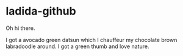 # ladida-github

Oh hi there.

I got a avocado green datsun which I chauffeur my chocolate brown labradoodle around. I got a green thumb and love nature. 
